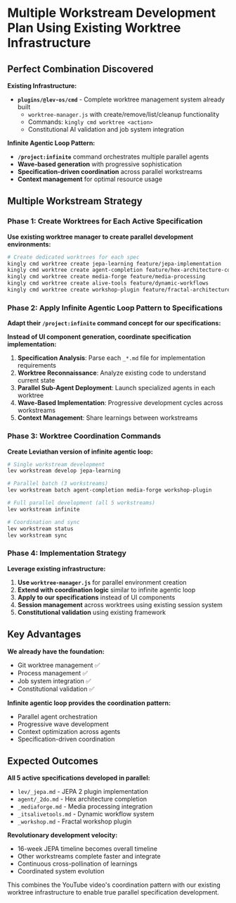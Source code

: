 # Multiple Workstream Development Plan Using Existing Worktree Infrastructure

## Perfect Combination Discovered

**Existing Infrastructure:**
- **`plugins/@lev-os/cmd`** - Complete worktree management system already built
  - `worktree-manager.js` with create/remove/list/cleanup functionality
  - Commands: `kingly cmd worktree <action>` 
  - Constitutional AI validation and job system integration

**Infinite Agentic Loop Pattern:**
- **`/project:infinite`** command orchestrates multiple parallel agents
- **Wave-based generation** with progressive sophistication
- **Specification-driven coordination** across parallel workstreams
- **Context management** for optimal resource usage

## Multiple Workstream Strategy

### Phase 1: Create Worktrees for Each Active Specification

**Use existing worktree manager to create parallel development environments:**

```bash
# Create dedicated worktrees for each spec
kingly cmd worktree create jepa-learning feature/jepa-implementation
kingly cmd worktree create agent-completion feature/hex-architecture-completion  
kingly cmd worktree create media-forge feature/media-processing
kingly cmd worktree create alive-tools feature/dynamic-workflows
kingly cmd worktree create workshop-plugin feature/fractal-architecture
```

### Phase 2: Apply Infinite Agentic Loop Pattern to Specifications

**Adapt their `/project:infinite` command concept for our specifications:**

**Instead of UI component generation, coordinate specification implementation:**

1. **Specification Analysis**: Parse each `_*.md` file for implementation requirements
2. **Worktree Reconnaissance**: Analyze existing code to understand current state
3. **Parallel Sub-Agent Deployment**: Launch specialized agents in each worktree
4. **Wave-Based Implementation**: Progressive development cycles across workstreams
5. **Context Management**: Share learnings between workstreams

### Phase 3: Worktree Coordination Commands

**Create Leviathan version of infinite agentic loop:**

```bash
# Single workstream development
lev workstream develop jepa-learning

# Parallel batch (3 workstreams)
lev workstream batch agent-completion media-forge workshop-plugin

# Full parallel development (all 5 workstreams)
lev workstream infinite

# Coordination and sync
lev workstream status
lev workstream sync
```

### Phase 4: Implementation Strategy

**Leverage existing infrastructure:**

1. **Use `worktree-manager.js`** for parallel environment creation
2. **Extend with coordination logic** similar to infinite agentic loop
3. **Apply to our specifications** instead of UI components
4. **Session management** across worktrees using existing session system
5. **Constitutional validation** using existing framework

## Key Advantages

**We already have the foundation:**
- Git worktree management ✅
- Process management ✅  
- Job system integration ✅
- Constitutional validation ✅

**Infinite agentic loop provides the coordination pattern:**
- Parallel agent orchestration
- Progressive wave development
- Context optimization across agents
- Specification-driven coordination

## Expected Outcomes

**All 5 active specifications developed in parallel:**
- `lev/_jepa.md` - JEPA 2 plugin implementation
- `agent/_2do.md` - Hex architecture completion
- `_mediaforge.md` - Media processing integration
- `_itsalivetools.md` - Dynamic workflow system
- `_workshop.md` - Fractal workshop plugin

**Revolutionary development velocity:**
- 16-week JEPA timeline becomes overall timeline
- Other workstreams complete faster and integrate
- Continuous cross-pollination of learnings
- Coordinated system evolution

This combines the YouTube video's coordination pattern with our existing worktree infrastructure to enable true parallel specification development.